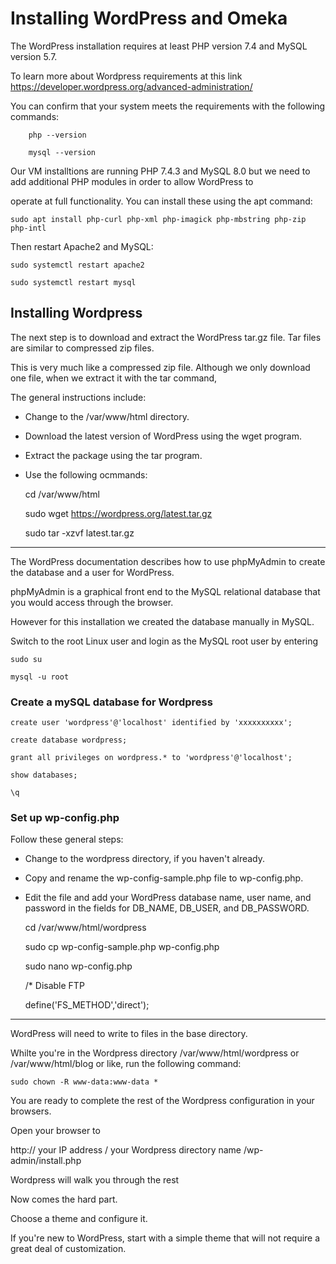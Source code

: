 # Installing WordPress and Omeka 

		
The WordPress installation requires at least PHP version 7.4 and MySQL version 5.7.  

To learn more about Wordpress requirements at this link https://developer.wordpress.org/advanced-administration/


You can confirm that your system meets the requirements with the following commands:

		php --version
		
		mysql --version

Our VM installtions are running PHP 7.4.3 and MySQL 8.0 but we need to add additional PHP modules in order to allow WordPress to 

operate at full functionality.  You can install these using the apt command:

	sudo apt install php-curl php-xml php-imagick php-mbstring php-zip php-intl

Then restart Apache2 and MySQL:

	sudo systemctl restart apache2
	
	sudo systemctl restart mysql		


## Installing Wordpress

The next step is to download and extract the WordPress tar.gz file.  Tar files are similar to compressed zip files.  

This is very much like a compressed zip file. Although we only download one file, when we extract it with the tar command, 

The general instructions include:

 - Change to the /var/www/html directory.
	
 - Download the latest version of WordPress using the wget program.
	
 - Extract the package using the tar program.

 - Use the following ocmmands:

	cd /var/www/html

	sudo wget https://wordpress.org/latest.tar.gz

	sudo tar -xzvf latest.tar.gz

---------------

The WordPress documentation describes how to use phpMyAdmin to create the database and a user for WordPress. 

phpMyAdmin is a graphical front end to the MySQL relational database that you would access through the browser.  

However for this installation we created the database manually in MySQL.


Switch to the root Linux user and login as the MySQL root user by entering

	sudo su

	mysql -u root

### Create a mySQL database for Wordpress

	create user 'wordpress'@'localhost' identified by 'xxxxxxxxxx';
	
	create database wordpress;
	
	grant all privileges on wordpress.* to 'wordpress'@'localhost';
	
	show databases;
	
	\q
### Set up wp-config.php
	
Follow these general steps:

- Change to the wordpress directory, if you haven't already.

- Copy and rename the wp-config-sample.php file to wp-config.php.

- Edit the file and add your WordPress database name, user name, and password in the fields for DB_NAME, DB_USER, and DB_PASSWORD.


	cd /var/www/html/wordpress

	sudo cp wp-config-sample.php wp-config.php

	sudo nano wp-config.php

	/* Disable FTP 

	define('FS_METHOD','direct');

----

WordPress will need to write to files in the base directory. 

Whilte you're in the Wordpress directory  /var/www/html/wordpress or /var/www/html/blog or like, run the following command:

	sudo chown -R www-data:www-data *



You are ready to complete the rest of the Wordpress configuration in your browsers. 

Open your browser to 

http:// your IP address / your Wordpress directory name /wp-admin/install.php

Wordpress will walk you through the rest

Now comes the hard part.  

Choose a theme and configure it.  

If you're new to WordPress, start with a simple theme that will not require a great deal of customization.  

